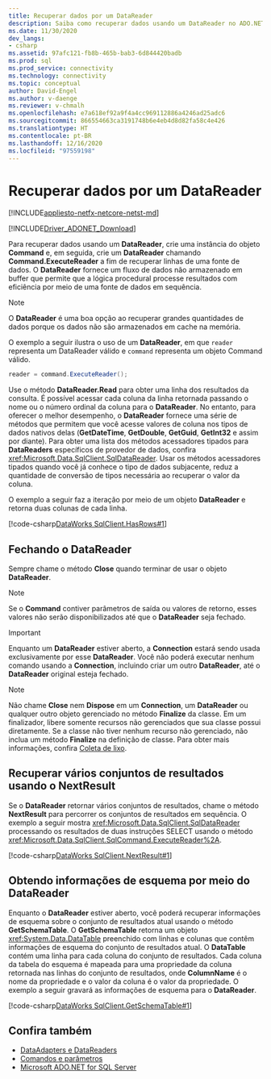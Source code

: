 ```yaml
---
title: Recuperar dados por um DataReader
description: Saiba como recuperar dados usando um DataReader no ADO.NET com este exemplo de código. O DataReader fornece um fluxo de dados sem buffer.
ms.date: 11/30/2020
dev_langs:
- csharp
ms.assetid: 97afc121-fb8b-465b-bab3-6d844420badb
ms.prod: sql
ms.prod_service: connectivity
ms.technology: connectivity
ms.topic: conceptual
author: David-Engel
ms.author: v-daenge
ms.reviewer: v-chmalh
ms.openlocfilehash: e7a618ef92a9f4a4cc969112886a4246ad25adc6
ms.sourcegitcommit: 866554663ca3191748b6e4eb4d8d82fa58c4e426
ms.translationtype: HT
ms.contentlocale: pt-BR
ms.lasthandoff: 12/16/2020
ms.locfileid: "97559198"
---
```

# <a name="retrieve-data-by-a-datareader"></a>Recuperar dados por um DataReader

[!INCLUDE[appliesto-netfx-netcore-netst-md](../../includes/appliesto-netfx-netcore-netst-md.md)]

[!INCLUDE[Driver_ADONET_Download](../../includes/driver_adonet_download.md)]

Para recuperar dados usando um **DataReader**, crie uma instância do objeto **Command** e, em seguida, crie um **DataReader** chamando **Command.ExecuteReader** a fim de recuperar linhas de uma fonte de dados. O **DataReader** fornece um fluxo de dados não armazenado em buffer que permite que a lógica procedural processe resultados com eficiência por meio de uma fonte de dados em sequência.

> [!NOTE]
> O **DataReader** é uma boa opção ao recuperar grandes quantidades de dados porque os dados não são armazenados em cache na memória.

O exemplo a seguir ilustra o uso de um **DataReader**, em que `reader` representa um DataReader válido e `command` representa um objeto Command válido.  

```csharp
reader = command.ExecuteReader();  
```

Use o método **DataReader.Read** para obter uma linha dos resultados da consulta. É possível acessar cada coluna da linha retornada passando o nome ou o número ordinal da coluna para o **DataReader**. No entanto, para oferecer o melhor desempenho, o **DataReader** fornece uma série de métodos que permitem que você acesse valores de coluna nos tipos de dados nativos delas (**GetDateTime**, **GetDouble**, **GetGuid**, **GetInt32** e assim por diante). Para obter uma lista dos métodos acessadores tipados para **DataReaders** específicos de provedor de dados, confira <xref:Microsoft.Data.SqlClient.SqlDataReader>. Usar os métodos acessadores tipados quando você já conhece o tipo de dados subjacente, reduz a quantidade de conversão de tipos necessária ao recuperar o valor da coluna.  

O exemplo a seguir faz a iteração por meio de um objeto **DataReader** e retorna duas colunas de cada linha.  

[!code-csharp[DataWorks SqlClient.HasRows#1](~/../sqlclient/doc/samples/SqlDataReader_HasRows.cs#1)]

## <a name="closing-the-datareader"></a>Fechando o DataReader  

Sempre chame o método **Close** quando terminar de usar o objeto **DataReader**.

> [!NOTE]
> Se o **Command** contiver parâmetros de saída ou valores de retorno, esses valores não serão disponibilizados até que o **DataReader** seja fechado.  

> [!IMPORTANT]
> Enquanto um **DataReader** estiver aberto, a **Connection** estará sendo usada exclusivamente por esse **DataReader**. Você não poderá executar nenhum comando usando a **Connection**, incluindo criar um outro **DataReader**, até o **DataReader** original esteja fechado.  

> [!NOTE]
> Não chame **Close** nem **Dispose** em um **Connection**, um **DataReader** ou qualquer outro objeto gerenciado no método **Finalize** da classe. Em um finalizador, libere somente recursos não gerenciados que sua classe possui diretamente. Se a classe não tiver nenhum recurso não gerenciado, não inclua um método **Finalize** na definição de classe. Para obter mais informações, confira [Coleta de lixo](/dotnet/standard/garbage-collection/index).
 
## <a name="retrieve-multiple-result-sets-using-nextresult"></a>Recuperar vários conjuntos de resultados usando o NextResult

Se o **DataReader** retornar vários conjuntos de resultados, chame o método **NextResult** para percorrer os conjuntos de resultados em sequência. O exemplo a seguir mostra <xref:Microsoft.Data.SqlClient.SqlDataReader> processando os resultados de duas instruções SELECT usando o método <xref:Microsoft.Data.SqlClient.SqlCommand.ExecuteReader%2A>.  

[!code-csharp[DataWorks SqlClient.NextResult#1](~/../sqlclient/doc/samples/SqlDataReader_NextResult.cs#1)]

## <a name="get-schema-information-from-the-datareader"></a>Obtendo informações de esquema por meio do DataReader  

Enquanto o **DataReader** estiver aberto, você poderá recuperar informações de esquema sobre o conjunto de resultados atual usando o método **GetSchemaTable**. O **GetSchemaTable** retorna um objeto <xref:System.Data.DataTable> preenchido com linhas e colunas que contêm informações de esquema do conjunto de resultados atual. O **DataTable** contém uma linha para cada coluna do conjunto de resultados. Cada coluna da tabela do esquema é mapeada para uma propriedade da coluna retornada nas linhas do conjunto de resultados, onde **ColumnName** é o nome da propriedade e o valor da coluna é o valor da propriedade. O exemplo a seguir gravará as informações de esquema para o **DataReader**.  

[!code-csharp[DataWorks SqlClient.GetSchemaTable#1](~/../sqlclient/doc/samples/SqlDataReader_GetSchemaTable.cs#1)]

## <a name="see-also"></a>Confira também

- [DataAdapters e DataReaders](dataadapters-datareaders.md)
- [Comandos e parâmetros](commands-parameters.md)
- [Microsoft ADO.NET for SQL Server](microsoft-ado-net-sql-server.md)
